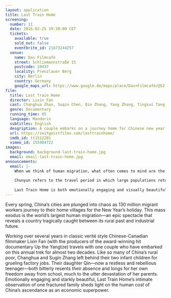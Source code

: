```yaml
---
layout: application
title: Last Train Home
screening:
  number: 11
  date: 2016-02-25 19:30:00 CET
  tickets:
    available: true
    sold_out: false
    eventbrite_id: 21673244257
  venue:
    name: Das Filmcafé
    street: Schliemannstraße 15
    postcode: 10437
    locality: Prenzlauer Berg
    city: Berlin
    country: Germany
    google_maps_url: https://www.google.de/maps/place/Das+Filmcafé/@52.543592,13.41985,17z/data=!4m6!1m3!3m2!1s0x47a84dff985f5863:0x6730066f8aa942d6!2sDas+Filmcafé!3m1!1s0x47a84dff985f5863:0x6730066f8aa942d6
film:
  title: Last Train Home
  director: Lixin Fan
  cast: Changhua Zhan, Suqin Chen, Qin Zhang, Yang Zhang, Tingsui Tang
  genre: Documentary
  running_time: 85
  language: Mandarin
  subtitles: English
  desgription: A couple embarks on a journey home for Chinese new year along with 130 million other migrant workers, to reunite with their children and struggle for a future. Their unseen story plays out as China soars towards being a world superpower.
  url: https://zeitgeistfilms.com/lasttrainhome/
  imdb_id: tt1512201
  vimeo_id: 155404722
images:
  background: background-last-train-home.jpg
  email: email-last-train-home.jpg
announcements:
  email: |-
    When we think of human migration, what often comes to mind are the perilous journeys made by refugees fleeing war-torn homes.  However, this month’s film shines a spotlight on a different form of human migration—Chunyun.
    
    Chunyun refers to the travel period in which large populations return home for Chinese New Year.  Known as the world’s largest annual human migration, the number of passenger journeys for this year was projected to be over 2.9 billion.
    
    Last Train Home is both emotionally engaging and visually beautiful, a film I’m humbled to have the pleasure of sharing with you.
---
```

Every spring, China’s cities are plunged into chaos as 130 million migrant workers journey to their home villages for the New Year’s holiday. This mass exodus is the world’s largest human migration—an epic spectacle that reveals a country tragically caught between its rural past and industrial future.

Working over several years in classic verité style Chinese-Canadian filmmaker Lixin Fan (with the producers of the award-winning hit documentary Up the Yangtze) travels with one couple who have embarked on this annual trek for almost two decades. Like so many of China’s rural poor, Changhua and Sugin Zhang left behind their two infant children for grueling factory jobs. Their daughter Qin—now a restless and rebellious teenager—both bitterly resents their absence and longs for her own freedom away from school, much to the utter devastation of her parents. Emotionally engaging and starkly beautiful, Last Train Home’s intimate observation of one fractured family sheds light on the human cost of China’s ascendance as an economic superpower.




